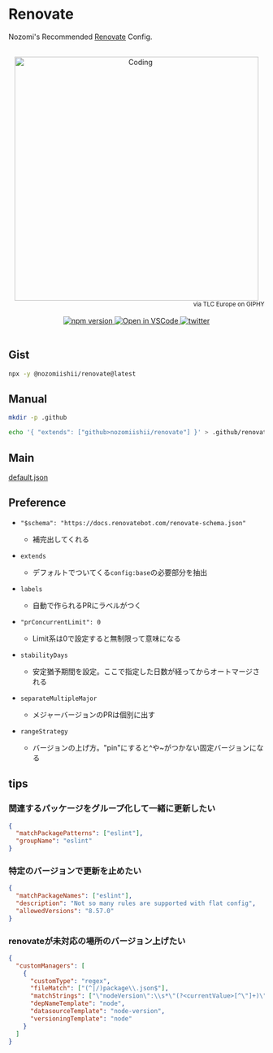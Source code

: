 # Renovate

Nozomi's Recommended [Renovate](https://docs.renovatebot.com/) Config.

<!-- Main Image -->
<br>
<div align="center">
  <img src="https://media.giphy.com/media/f7b9ltJ4FrhnsKjYx2/giphy.gif" alt="Coding" width="480" />
</div>
<div align="right">
  <small>via TLC Europe on GIPHY</small>
</div>
<br>
<!-- shields -->
<div align="center">
  <a target="_blank" href="https://badge.fury.io/js/@nozomiishii%2Frenovate">
    <img alt="npm version" src="https://badge.fury.io/js/@nozomiishii%2Frenovate.svg">
  </a>
  <a target="_blank" href="https://open.vscode.dev/nozomiishii/renovate">
    <img alt="Open in VSCode" src="https://img.shields.io/static/v1?logo=visualstudiocode&label=&message=Open%20in%20VSCode&labelColor=2c2c32&color=007acc&logoColor=007acc">
  </a>
  <a target="_blank" href="https://twitter.com/nozomiishii_dev">
    <img alt="twitter" src="https://img.shields.io/twitter/follow/nozomiishii_dev?style=social&label=Follow">
  </a>
</div>
<br>

## Gist

```bash
npx -y @nozomiishii/renovate@latest
```

## Manual

```bash
mkdir -p .github
```

```bash
echo '{ "extends": ["github>nozomiishii/renovate"] }' > .github/renovate.json
```

## Main

[default.json](./default.json)

## Preference

- `"$schema": "https://docs.renovatebot.com/renovate-schema.json"`

  - 補完出してくれる

- `extends`

  - デフォルトでついてくる`config:base`の必要部分を抽出

- `labels`

  - 自動で作られるPRにラベルがつく

- `"prConcurrentLimit": 0`

  - Limit系は0で設定すると無制限って意味になる

- `stabilityDays`

  - 安定猶予期間を設定。ここで指定した日数が経ってからオートマージされる

- `separateMultipleMajor`

  - メジャーバージョンのPRは個別に出す

- `rangeStrategy`
  - バージョンの上げ方。"pin"にすると^や~がつかない固定バージョンになる

## tips

### 関連するパッケージをグループ化して一緒に更新したい

```json
{
  "matchPackagePatterns": ["eslint"],
  "groupName": "eslint"
}
```

### 特定のバージョンで更新を止めたい

```json
{
  "matchPackageNames": ["eslint"],
  "description": "Not so many rules are supported with flat config",
  "allowedVersions": "8.57.0"
}
```

### renovateが未対応の場所のバージョン上げたい

```json
{
  "customManagers": [
    {
      "customType": "regex",
      "fileMatch": ["(^|/)package\\.json$"],
      "matchStrings": ["\"nodeVersion\":\\s*\"(?<currentValue>[^\"]+)\""],
      "depNameTemplate": "node",
      "datasourceTemplate": "node-version",
      "versioningTemplate": "node"
    }
  ]
}
```
